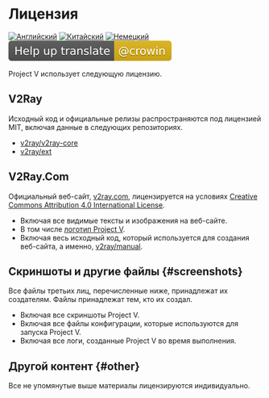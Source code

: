 # Лицензия

[![Английский](../resources/english.svg)](https://www.v2ray.com/en/welcome/license.html) [![Китайский](../resources/chinese.svg)](https://www.v2ray.com/chapter_00/license.html) [![Немецкий](../resources/german.svg)](https://www.v2ray.com/de/welcome/license.html) [![Перевести](../resources/lang.svg)](https://crowdin.com/project/v2ray)

Project V использует следующую лицензию.

## V2Ray

Исходный код и официальные релизы распространяются под лицензией MIT, включая данные в следующих репозиториях.

* [v2ray/v2ray-core](https://www.github.com/v2ray/v2ray-core/)
* [v2ray/ext](https://www.github.com/v2ray/ext)

## V2Ray.Com

Официальный веб-сайт, [v2ray.com](https://www.v2ray.com/), лицензируется на условиях [Creative Commons Attribution 4.0 International License](https://creativecommons.org/licenses/by/4.0/).

* Включая все видимые тексты и изображения на веб-сайте.
* В том числе <a href="https://www.v2ray.com/resources/v2ray_1024.png" target="_blank">логотип Project V</a>.
* Включая весь исходный код, который используется для создания веб-сайта, а именно, [v2ray/manual](https://www.github.com/v2ray/manual).

## Скриншоты и другие файлы {#screenshots}

Все файлы третьих лиц, перечисленные ниже, принадлежат их создателям. Файлы принадлежат тем, кто их создал.

* Включая все скриншоты Project V.
* Включая все файлы конфигурации, которые используются для запуска Project V.
* Включая все логи, созданные Project V во время выполнения.

## Другой контент {#other}

Все не упомянутые выше материалы лицензируются индивидуально.